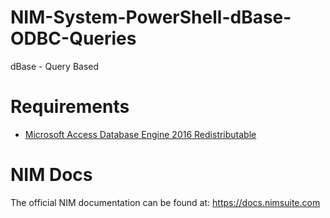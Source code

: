 # NIM-System-PowerShell-dBase-ODBC-Queries
dBase - Query Based

# Requirements
- [Microsoft Access Database Engine 2016 Redistributable](https://www.microsoft.com/en-us/download/details.aspx?id=54920)


# NIM Docs
The official NIM documentation can be found at: https://docs.nimsuite.com

